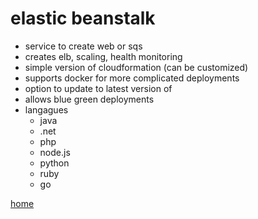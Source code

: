 # elastic beanstalk

- service to create web or sqs
- creates elb, scaling, health monitoring
- simple version of cloudformation (can be customized)
- supports docker for more complicated deployments
- option to update to latest version of
- allows blue green deployments
- langagues
  - java
  - .net
  - php
  - node.js
  - python
  - ruby
  - go
  
[home](../README.md)